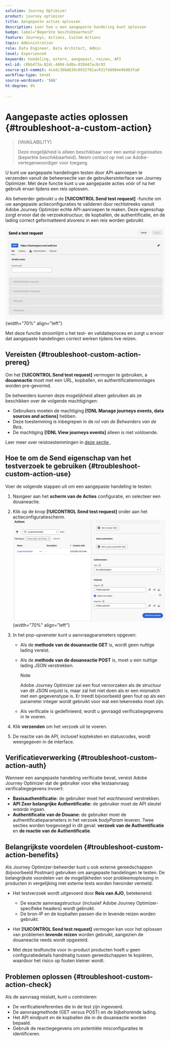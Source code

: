 ```yaml
---
solution: Journey Optimizer
product: journey optimizer
title: Aangepaste acties oplossen
description: Leer hoe u een aangepaste handeling kunt oplossen
badge: label="Beperkte beschikbaarheid"
feature: Journeys, Actions, Custom Actions
topic: Administration
role: Data Engineer, Data Architect, Admin
level: Experienced
keywords: handeling, extern, aangepast, reizen, API
exl-id: c0bb473a-82dc-4604-bd8a-020447ac0c93
source-git-commit: 4cedc368d630c0932782ac031fdd904e9b003fa0
workflow-type: tm+mt
source-wordcount: '568'
ht-degree: 0%

---
```


# Aangepaste acties oplossen {#troubleshoot-a-custom-action}

>[!AVAILABILITY]
>
>Deze mogelijkheid is alleen beschikbaar voor een aantal organisaties (beperkte beschikbaarheid). Neem contact op met uw Adobe-vertegenwoordiger voor toegang.
>

U kunt uw aangepaste handelingen testen door API-aanroepen te verzenden vanuit de beheersectie van de gebruikersinterface van Journey Optimizer. Met deze functie kunt u uw aangepaste acties vóór of na het gebruik ervan tijdens een reis oplossen.

Als beheerder gebruikt u de **[!UICONTROL Send test request]** -functie om uw aangepaste actieconfiguraties te valideren door rechtstreeks vanuit Adobe Journey Optimizer echte API-aanroepen te maken. Deze eigenschap zorgt ervoor dat de verzoekstructuur, de kopballen, de authentificatie, en de lading correct geformatteerd alvorens in een reis worden gebruikt.

![](assets/send-test-request.png){width="70%" align="left"}

Met deze functie stroomlijnt u het test- en validatieproces en zorgt u ervoor dat aangepaste handelingen correct werken tijdens live reizen.

## Vereisten {#troubleshoot-custom-action-prereq}

Om het **[!UICONTROL Send test request]** vermogen te gebruiken, a **douaneactie** moet met een URL, kopballen, en authentificatiemontages worden pre-gevormd.

De beheerders kunnen deze mogelijkheid alleen gebruiken als ze beschikken over de volgende machtigingen:

* Gebruikers moeten de machtiging **[!DNL Manage journeys events, data sources and actions]** hebben.
* Deze toestemming is inbegrepen in de *rol van de Beheerders van de Reis*.
* De machtiging **[!DNL View journeys events]** alleen is niet voldoende.

Leer meer over reistoestemmingen in [ deze sectie ](../administration/high-low-permissions.md#journey-capability).

## Hoe te om de Send eigenschap van het testverzoek te gebruiken {#troubleshoot-custom-action-use}

Voer de volgende stappen uit om een aangepaste handeling te testen:

1. Navigeer aan het **scherm van de Acties** configuratie, en selecteer een douaneactie.
1. Klik op de knop **[!UICONTROL Send test request]** onder aan het actieconfiguratiescherm.
   ![ verzendt de knoop van het testverzoek in het paneel van de Configuratie van de Actie ](assets/test-request.png){width="70%" align="left"}
1. In het pop-upvenster kunt u aanvraagparameters opgeven:

   * Als de **methode van de douaneactie GET** is, wordt geen nuttige lading vereist.
   * Als de **methode van de douaneactie POST** is, moet u een nuttige lading JSON verstrekken.

     >[!NOTE]
     >
     >Adobe Journey Optimizer zal een fout veroorzaken als de structuur van dit JSON onjuist is, maar zal het niet doen als er een mismatch met een gegevenstype is. Er treedt bijvoorbeeld geen fout op als een parameter integer wordt gebruikt voor wat een tekenreeks moet zijn.

   * Als verificatie is gedefinieerd, wordt u gevraagd verificatiegegevens in te voeren.

1. Klik **verzenden** om het verzoek uit te voeren.
1. De reactie van de API, inclusief kopteksten en statuscodes, wordt weergegeven in de interface.

## Verificatieverwerking {#troubleshoot-custom-action-auth}

Wanneer een aangepaste handeling verificatie bevat, vereist Adobe Journey Optimizer dat de gebruiker voor elke testaanvraag verificatiegegevens invoert:

* **Basisauthentificatie:** de gebruiker moet het *wachtwoord* verstrekken.
* **API Zeer belangrijke Authentificatie:** de gebruiker moet de API sleutel *waarde* ingaan.
* **Authentificatie van de Douane:** de gebruiker moet de authentificatieparameters in het verzoek *bodyParam* leveren. Twee secties worden toegevoegd in dit geval: **verzoek van de Authentificatie** en **de reactie van de Authentificatie**.

## Belangrijkste voordelen {#troubleshoot-custom-action-benefits}

Als Journey Optimizer-beheerder kunt u ook externe gereedschappen (bijvoorbeeld Postman) gebruiken om aangepaste handelingen te testen. De belangrijkste voordelen van de mogelijkheden voor probleemoplossing in producten in vergelijking met externe tests worden hieronder vermeld:

* Het testverzoek wordt uitgevoerd door **Reis van AJO**, betekenend:

   * De exacte aanvraagstructuur (inclusief Adobe Journey Optimizer-specifieke headers) wordt gebruikt.
   * De bron-IP en de kopballen passen die in levende reizen worden gebruikt.

* Het **[!UICONTROL Send test request]** vermogen kan voor het oplossen van problemen **levende reizen** worden gebruikt, aangezien de douaneactie reeds wordt opgesteld.

* Met deze testfunctie voor in-product producten hoeft u geen configuratiedetails handmatig tussen gereedschappen te kopiëren, waardoor het risico op fouten kleiner wordt.

## Problemen oplossen {#troubleshoot-custom-action-check}

Als de aanvraag mislukt, kunt u controleren:

* De verificatiereferenties die in de test zijn ingevoerd.
* De aanvraagmethode (GET versus POST) en de bijbehorende lading.
* Het API eindpunt en de kopballen die in de douaneactie worden bepaald.
* Gebruik de reactiegegevens om potentiële misconfiguraties te identificeren.
